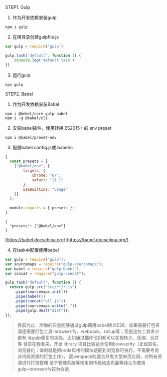 STEP1. Gulp

1. 作为开发依赖安装gulp
```Shell
npm i gulp
```

2. 在根目录创建gulpfile.js
```js
var gulp = require('gulp')

gulp.task('default', function () {
	console.log('default task')
})
```

3. 运行gulp
```Shell
npx gulp
```

STEP2. Babel

1. 作为开发依赖安装Babel
```Shell
npm i @bebel/core gulp-babel
npm i -g @babel/cli
```

2. 安装babel插件，使用转换 ES2015+ 的 env preset
```shell
npm i @babel/preset-env
```

3. 配置babel.config.js或.babelrc
```js
{
  const presets = [
  	["@babel/env", {
  		targets: {
  			chrome: "67",
  			safari: "11.1"
  		},
  		useBuiltIns: "usage"
  	}]
  ];
  
  module.exports = { presets };
}
```
```
{
  "presets": ["@babel/env"]
}
```
[https://babel.docschina.org/](https://babel.docschina.org/)

4. 在task中配置使用babel
```js
var gulp = require("gulp");
var sourcemaps = require("gulp-sourcemaps");
var babel = require("gulp-babel");
var concat = require("gulp-concat");

gulp.task("default", function () {
  return gulp.src("src/**/*.js")
    .pipe(sourcemaps.init())
    .pipe(babel())
    .pipe(concat("all.js"))
    .pipe(sourcemaps.write("."))
    .pipe(gulp.dest("dist"));
});
```

> 目前为止，所做的只是能够通过gulp调用babel转义ES6，如果需要打包资源还需要打包工具-browserify、webpack、rollup等；但是这些工具多少都有
> 与gulp重复的功能，比如通过插件他们都可以实现转义、压缩、合并等
> 目前在我看来，开发 library 项目比较适合使用browserify（正如其名，浏览器化；做的就是把node风格的模块适配到浏览器可执行。不需要考虑非代码资源的打包工作），
> 而webpack则适合开发大型单页应用，对所有资源进行打包管理
> 至于管理系统等常用的传统动态页面等我认为使用gulp+browserify较为合适